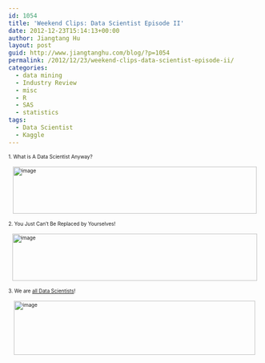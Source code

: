 ```yaml
---
id: 1054
title: 'Weekend Clips: Data Scientist Episode II'
date: 2012-12-23T15:14:13+00:00
author: Jiangtang Hu
layout: post
guid: http://www.jiangtanghu.com/blog/?p=1054
permalink: /2012/12/23/weekend-clips-data-scientist-episode-ii/
categories:
  - data mining
  - Industry Review
  - misc
  - R
  - SAS
  - statistics
tags:
  - Data Scientist
  - Kaggle
---
```

<font size="1"></font>

<font size="1">1. What is A Data Scientist Anyway?</font>

[<font size="1"><a href="http://www.jiangtanghu.com/blog/wp-content/uploads/2012/12/image3.png"><img style="background-image: none; border-bottom: 0px; border-left: 0px; margin: 3px auto 5px; padding-left: 0px; padding-right: 0px; display: block; float: none; border-top: 0px; border-right: 0px; padding-top: 0px" title="image" border="0" alt="image" src="http://www.jiangtanghu.com/blog/wp-content/uploads/2012/12/image_thumb3.png" width="487" height="94" /></a></font>](http://www.jiangtanghu.com/blog/wp-content/uploads/2012/12/image.png)

<font size="1">2. You Just Can’t Be Replaced by Yourselves!</font>

[<font size="1"><a href="http://www.jiangtanghu.com/blog/wp-content/uploads/2012/12/image11.png"><img style="background-image: none; border-bottom: 0px; border-left: 0px; margin: 3px auto 5px; padding-left: 0px; padding-right: 0px; display: block; float: none; border-top: 0px; border-right: 0px; padding-top: 0px" title="image" border="0" alt="image" src="http://www.jiangtanghu.com/blog/wp-content/uploads/2012/12/image11_thumb.png" width="489" height="94" /></a></font>](http://www.jiangtanghu.com/blog/wp-content/uploads/2012/12/image1.png)

<font size="1">3. We are </font><a href="http://en.wikipedia.org/wiki/Kaggle" target="_blank"><font size="1">all Data Scientists</font></a><font size="1">!</font>

[<font size="1"><a href="http://www.jiangtanghu.com/blog/wp-content/uploads/2012/12/image12.png"><img style="background-image: none; border-bottom: 0px; border-left: 0px; margin: 3px auto 5px; padding-left: 0px; padding-right: 0px; display: block; float: none; border-top: 0px; border-right: 0px; padding-top: 0px" title="image" border="0" alt="image" src="http://www.jiangtanghu.com/blog/wp-content/uploads/2012/12/image1_thumb.png" width="482" height="108" /></a></font>](http://www.jiangtanghu.com/blog/wp-content/uploads/2012/12/image2.png)

<font size="1"></font>